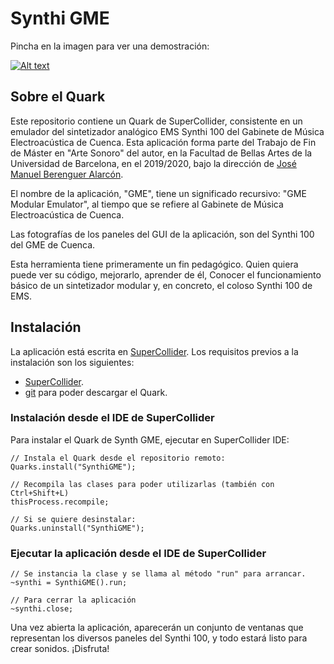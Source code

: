 # Synthi GME
Pincha en la imagen para ver una demostración:

[![Alt text](https://img.youtube.com/vi/EBUEooWrfBE/0.jpg)](https://www.youtube.com/watch?v=EBUEooWrfBE)

## Sobre el Quark

Este repositorio contiene un Quark de SuperCollider, consistente en un emulador del sintetizador analógico EMS Synthi 100 del Gabinete de Música Electroacústica de Cuenca.
Esta aplicación forma parte del Trabajo de Fin de Máster en "Arte Sonoro" del autor, en la Facultad de Bellas Artes de la Universidad de Barcelona, en el 2019/2020, bajo la dirección de [José Manuel Berenguer Alarcón](http://www.sonoscop.net/jmb/).

El nombre de la aplicación, "GME", tiene un significado recursivo: "GME Modular Emulator", al tiempo que se refiere al Gabinete de Música Electroacústica de Cuenca.

Las fotografías de los paneles del GUI de la aplicación, son del Synthi 100 del GME de Cuenca.

Esta herramienta tiene primeramente un fin pedagógico. Quien quiera puede ver su código, mejorarlo, aprender de él, Conocer el funcionamiento básico de un sintetizador modular y, en concreto, el coloso Synthi 100 de EMS.


## Instalación

La aplicación está escrita en [SuperCollider](https://supercollider.github.io/download). Los requisitos previos a la instalación son los siguientes:

* [SuperCollider](https://supercollider.github.io/download).
* [git](https://git-scm.com/downloads) para poder descargar el Quark.

### Instalación desde el IDE de SuperCollider

Para instalar el Quark de Synth GME, ejecutar en SuperCollider IDE:

	// Instala el Quark desde el repositorio remoto:
    Quarks.install("SynthiGME");
    
    // Recompila las clases para poder utilizarlas (también con Ctrl+Shift+L)
    thisProcess.recompile;
    
    // Si se quiere desinstalar:
    Quarks.uninstall("SynthiGME");


### Ejecutar la aplicación desde el IDE de SuperCollider


	// Se instancia la clase y se llama al método "run" para arrancar.
    ~synthi = SynthiGME().run;
    
    // Para cerrar la aplicación
    ~synthi.close;

Una vez abierta la aplicación, aparecerán un conjunto de ventanas que representan los diversos paneles del Synthi 100, y todo estará listo para crear sonidos.
¡Disfruta!


